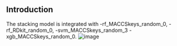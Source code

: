 ## Introduction
The stacking model is integrated with 
                                    -rf_MACCSkeys_random_0, 
                                    -rf_RDkit_random_0, 
                                    -svm_MACCSkeys_random_3 
                                    -xgb_MACCSkeys_random_0.
![image](https://github.com/user-attachments/assets/5ad22974-9395-41d5-ac77-de01143f0873)
